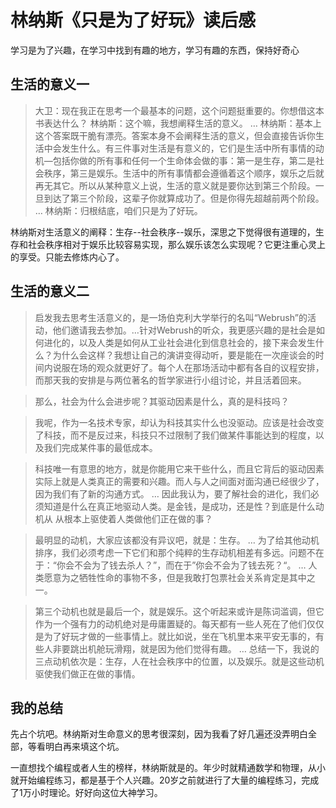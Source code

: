 # 林纳斯《只是为了好玩》读后感
学习是为了兴趣，在学习中找到有趣的地方，学习有趣的东西，保持好奇心

## 生活的意义一
>大卫：现在我正在思考一个最基本的问题，这个问题挺重要的。你想借这本书表达什么？
林纳斯：这个嘛，我想阐释生活的意义。
…
林纳斯：基本上这个答案既干脆有漂亮。答案本身不会阐释生活的意义，但会直接告诉你生活中会发生什么。有三件事对生活是有意义的，它们是生活中所有事情的动机—包括你做的所有事和任何一个生命体会做的事：第一是生存，第二是社会秩序，第三是娱乐。生活中的所有事情都会遵循着这个顺序，娱乐之后就再无其它。所以从某种意义上说，生活的意义就是要你达到第三个阶段。一旦到达了第三个阶段，这辈子你就算成功了。但是你得先超越前两个阶段。
…
林纳斯：归根结底，咱们只是为了好玩。

林纳斯对生活意义的阐释：生存--社会秩序--娱乐，深思之下觉得很有道理的，生存和社会秩序相对于娱乐比较容易实现，那么娱乐该怎么实现呢？它更注重心灵上的享受。只能去修炼内心了。

## 生活的意义二
>启发我去思考生活意义的，是一场伯克利大学举行的名叫“Webrush”的活动，他们邀请我去参加。…针对Webrush的听众，我更感兴趣的是社会是如何进化的，以及人类是如何从工业社会进化到信息社会的，接下来会发生什么？为什么会这样？我想让自己的演讲变得动听，要是能在一次座谈会的时间内说服在场的观众就更好了。每个人在那场活动中都有各自的议程安排，而那天我的安排是与两位著名的哲学家进行小组讨论，并且活着回来。

>那么，社会为什么会进步呢？其驱动因素是什么，真的是科技吗？

>我呢，作为一名技术专家，却认为科技其实什么也没驱动。应该是社会改变了科技，而不是反过来，科技只不过限制了我们做某件事能达到的程度，以及我们完成某件事的最低成本。

>科技唯一有意思的地方，就是你能用它来干些什么，而且它背后的驱动因素实际上就是人类真正的需要和兴趣。而人与人之间面对面沟通已经很少了，因为我们有了新的沟通方式。
…
因此我认为，要了解社会的进化，我们必须知道是什么在真正地驱动人类。是金钱，是成功，还是性？到底是什么动机从 从根本上驱使着人类做他们正在做的事？

>最明显的动机，大家应该都没有异议吧，就是：生存。
…
为了给其他动机排序，我们必须考虑一下它们和那个纯粹的生存动机相差有多远。问题不在于：“你会不会为了钱去杀人？”，而在于”你会不会为了钱去死？“。
…
人类愿意为之牺牲性命的事物不多，但是我敢打包票社会关系肯定是其中之一。

>第三个动机也就是最后一个，就是娱乐。这个听起来或许是陈词滥调，但它作为一个强有力的动机绝对是毋庸置疑的。每天都有一些人死在了他们仅仅是为了好玩才做的一些事情上。就比如说，坐在飞机里本来平安无事的，有些人非要跳出机舱玩滑翔，就是因为他们觉得有趣。
…
总结一下，我说的三点动机依次是：生存，人在社会秩序中的位置，以及娱乐。就是这些动机驱使我们做正在做的事情。

## 我的总结
先占个坑吧。林纳斯对生命意义的思考很深刻，因为我看了好几遍还没弄明白全部，等看明白再来填这个坑。

一直想找个编程或者人生的榜样，林纳斯就是的。年少时就精通数学和物理，从小就开始编程练习，都是基于个人兴趣。20岁之前就进行了大量的编程练习，完成了1万小时理论。好好向这位大神学习。